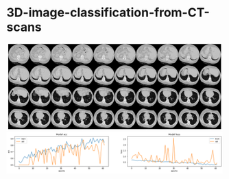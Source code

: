 # 3D-image-classification-from-CT-scans


<p align="center">
  <img width="800" src="1.png">
  <img width="800" src="2.png">
</p>



